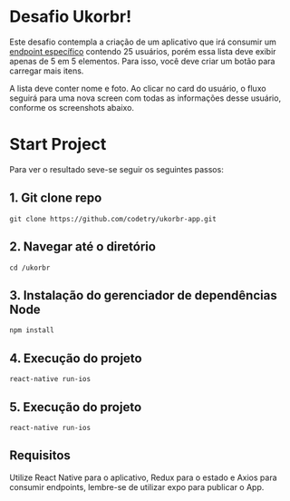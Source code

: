 # Desafio Ukorbr!

Este desafio contempla a criação de um aplicativo que irá consumir um  [endpoint específico](https://uinames.com/api/?amount=25&ext)  contendo 25 usuários, porém essa lista deve exibir apenas de 5 em 5 elementos. Para isso, você deve criar um botão para carregar mais itens.

A lista deve conter nome e foto. Ao clicar no card do usuário, o fluxo seguirá para uma nova screen com todas as informações desse usuário, conforme os screenshots abaixo.


# Start Project

Para ver o resultado seve-se seguir os seguintes passos:

## 1. Git clone repo

`git clone https://github.com/codetry/ukorbr-app.git`

## 2. Navegar até o diretório

`cd /ukorbr`

## 3. Instalação do gerenciador de dependências Node

`npm install`

## 4. Execução do projeto

`react-native run-ios`

## 5. Execução do projeto

`react-native run-ios`

## Requisitos
Utilize React Native para o aplicativo, Redux para o estado e Axios para consumir endpoints, lembre-se de utilizar expo para publicar o App.
